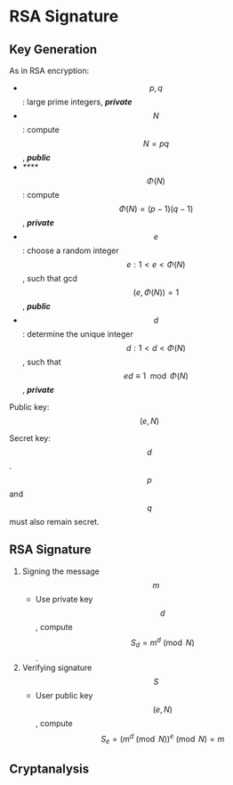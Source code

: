 # RSA Signature

## Key Generation

As in RSA encryption:

* $$p,q$$: large prime integers, _**private**_
* $$N$$: compute$$N=pq$$, _**public**_
* _\*\*\*\*_$$\Phi(N)$$: compute $$\Phi(N)=(p-1)(q-1)$$, _**private**_
* $$e$$: choose a random integer $$e: 1< e < \Phi(N) $$, such that gcd$$(e,\Phi(N))=1$$, _**public**_
* $$d$$: determine the unique integer $$d:1< d <\Phi(N)$$, such that $$ed\equiv1\mod{\Phi(N)}$$, _**private**_

Public key: $$(e, N)$$ 

Secret key: $$d$$. $$p$$ and $$q$$ must also remain secret.

## RSA Signature

1. Signing the message $$m$$
   * Use private key $$d$$, compute $$S_d=m^d\pmod N$$.
2. Verifying signature$$S$$
   * User public key $$(e,N)$$, compute $$S_e=\big(m^d\pmod N\big)^e\pmod N=m$$

## Cryptanalysis



